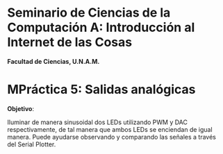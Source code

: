 # Seminario de Ciencias de la Computación A: Introducción al Internet de las Cosas
**Facultad de Ciencias, U.N.A.M.**

# MPráctica 5: Salidas analógicas

**Objetivo**:

Iluminar de manera sinusoidal dos LEDs utilizando PWM y DAC respectivamente, de tal manera que ambos LEDs se enciendan de igual manera. Puede ayudarse observando y comparando las señales a través del Serial Plotter.
